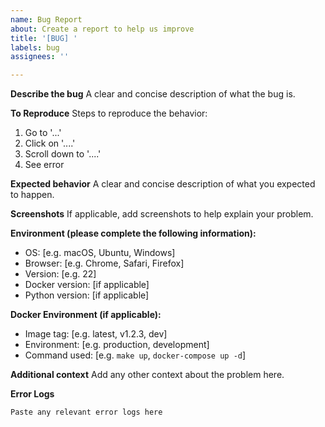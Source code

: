 ```yaml
---
name: Bug Report
about: Create a report to help us improve
title: '[BUG] '
labels: bug
assignees: ''

---
```


**Describe the bug**
A clear and concise description of what the bug is.

**To Reproduce**
Steps to reproduce the behavior:
1. Go to '...'
2. Click on '....'
3. Scroll down to '....'
4. See error

**Expected behavior**
A clear and concise description of what you expected to happen.

**Screenshots**
If applicable, add screenshots to help explain your problem.

**Environment (please complete the following information):**
 - OS: [e.g. macOS, Ubuntu, Windows]
 - Browser: [e.g. Chrome, Safari, Firefox]
 - Version: [e.g. 22]
 - Docker version: [if applicable]
 - Python version: [if applicable]

**Docker Environment (if applicable):**
 - Image tag: [e.g. latest, v1.2.3, dev]
 - Environment: [e.g. production, development]
 - Command used: [e.g. `make up`, `docker-compose up -d`]

**Additional context**
Add any other context about the problem here.

**Error Logs**
```
Paste any relevant error logs here
```
